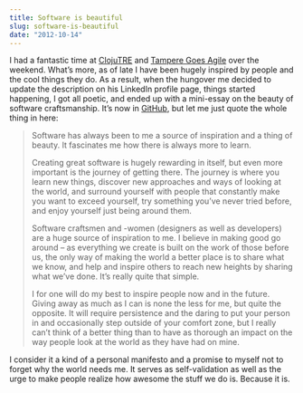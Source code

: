 ```yaml
---
title: Software is beautiful
slug: software-is-beautiful
date: "2012-10-14"
---
```


I had a fantastic time at <a href="http://www.clojutre.org/">ClojuTRE</a> and <a href="http://www.tamperegoesagile.fi/">Tampere Goes Agile</a> over the weekend. What’s more, as of late I have been hugely inspired by people and the cool things they do. As a result, when the hungover me decided to update the description on his LinkedIn profile page, things started happening, I got all poetic, and ended up with a mini-essay on the beauty of software craftsmanship. It’s now in <a href="https://github.com/mieky/beautiful-software">GitHub</a>, but let me just quote the whole thing in here:

<blockquote>
<p>Software has always been to me a source of inspiration and a thing of beauty. It fascinates me how there is always more to learn.</p>

<p>Creating great software is hugely rewarding in itself, but even more important is the journey of getting there. The journey is where you learn new things, discover new approaches and ways of looking at the world, and surround yourself with people that constantly make you want to exceed yourself, try something you’ve never tried before, and enjoy yourself just being around them.</p>

<p>Software craftsmen and -women (designers as well as developers) are a huge source of inspiration to me. I believe in making good go around – as everything we create is built on the work of those before us, the only way of making the world a better place is to share what we know, and help and inspire others to reach new heights by sharing what we’ve done. It’s really quite that simple.</p>

<p>I for one will do my best to inspire people now and in the future. Giving away as much as I can is none the less for me, but quite the opposite. It will require persistence and the daring to put your person in and occasionally step outside of your comfort zone, but I really can’t think of a better thing than to have as thorough an impact on the way people look at the world as they have had on mine.</p>
</blockquote>

I consider it a kind of a personal manifesto and a promise to myself not to forget why the world needs me. It serves as self-validation as well as the urge to make people realize how awesome the stuff we do is. Because it is.
